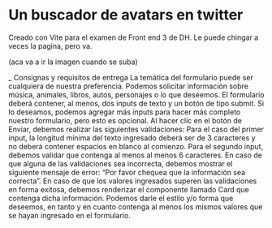 # Un buscador de avatars en twitter

Creado con Vite para el examen de Front end 3 de DH. Le puede chingar a veces la pagina, pero va. 

(aca va a ir la imagen cuando se suba)

_ Consignas y requisitos de entrega
La temática del formulario puede ser cualquiera de nuestra preferencia. Podemos solicitar información sobre música, animales, libros, autos, personajes o lo que deseemos.
El formulario deberá contener, al menos, dos inputs de texto y un botón de tipo submit. Si lo deseamos, podemos agregar más inputs para hacer más completo nuestro formulario, pero esto es opcional.
Al hacer clic en el botón de Enviar, debemos realizar las siguientes validaciones:
Para el caso del primer input, la longitud mínima del texto ingresado deberá ser de 3 caracteres y no deberá contener espacios en blanco al comienzo.
Para el segundo input, debemos validar que contenga al menos al menos 6 caracteres.
En caso de que alguna de las validaciones sea incorrecta, debemos mostrar el siguiente mensaje de error:  “Por favor chequea que la información sea correcta”.
En caso de que los valores ingresados superen las validaciones en forma exitosa, debemos renderizar el componente llamado Card que contenga dicha información. Podemos darle el estilo y/o forma que deseemos, en tanto y en cuanto contenga al menos los mismos valores que se hayan ingresado en el formulario.


